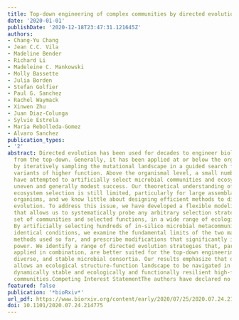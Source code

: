 ```yaml
---
title: Top-down engineering of complex communities by directed evolution
date: '2020-01-01'
publishDate: '2020-12-18T23:47:31.121645Z'
authors:
- Chang-Yu Chang
- Jean C.C. Vila
- Madeline Bender
- Richard Li
- Madeleine C. Mankowski
- Molly Bassette
- Julia Borden
- Stefan Golfier
- Paul G. Sanchez
- Rachel Waymack
- Xinwen Zhu
- Juan Diaz-Colunga
- Sylvie Estrela
- Maria Rebolleda-Gomez
- Alvaro Sanchez
publication_types:
- '2'
abstract: Directed evolution has been used for decades to engineer biological systems
  from the top-down. Generally, it has been applied at or below the organismal level,
  by iteratively sampling the mutational landscape in a guided search for genetic
  variants of higher function. Above the organismal level, a small number of studies
  have attempted to artificially select microbial communities and ecosystems, with
  uneven and generally modest success. Our theoretical understanding of artificial
  ecosystem selection is still limited, particularly for large assemblages of asexual
  organisms, and we know little about designing efficient methods to direct their
  evolution. To address this issue, we have developed a flexible modeling framework
  that allows us to systematically probe any arbitrary selection strategy on any arbitrary
  set of communities and selected functions, in a wide range of ecological conditions.
  By artificially selecting hundreds of in-silico microbial metacommunities under
  identical conditions, we examine the fundamental limits of the two main breeding
  methods used so far, and prescribe modifications that significantly increase their
  power. We identify a range of directed evolution strategies that, particularly when
  applied in combination, are better suited for the top-down engineering of large,
  diverse, and stable microbial consortia. Our results emphasize that directed evolution
  allows an ecological structure-function landscape to be navigated in search for
  dynamically stable and ecologically and functionally resilient high-functioning
  communities.Competing Interest StatementThe authors have declared no competing interest.
featured: false
publication: '*bioRxiv*'
url_pdf: https://www.biorxiv.org/content/early/2020/07/25/2020.07.24.214775.1
doi: 10.1101/2020.07.24.214775
---
```


